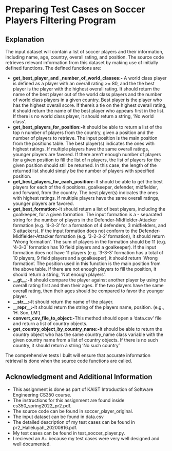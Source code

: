 <h1>Preparing Test Cases on Soccer Players Filtering Program</h1>

<h2>Explanation</h2>
<p>The input dataset will contain a list of soccer players and their information, including name, age, country, overall rating, and position. The
source code retrieves relevant information from this dataset by making use of initially defined functions. The defined functions are:</p>
<ul>
  <li><strong>get_best_player_and _number_of_world_classes:-</strong> A world class player is defined as a player with an overall rating >= 80, and the the best player is the player with the highest overall rating. It should return the name of the best player out of the world class players and the number of world class players in a given country. Best player is the player who has the highest overall score. If there’s a tie on the highest overall rating, it should return the name of the best player who appears first in the list. If there is no world class player, it should return a string, ‘No world class’.</li>
     <li><strong>get_best_players_for_position:-</strong>It should be able to return a list of the top n number of players from the country, given a position and the number of players to retrieve. The input position is the main position from the positions table. The best player(s) indicates the ones with highest ratings. If multiple players have the same overall ratings, younger players are favored. If there aren’t enough number of players for a given position to fill the list of n players, the list of players for the given position should still be returned. In this case, the length of the returned list should simply be the number of players with specified position.</li>
   <li><strong>get_best_players_for_each_position:-</strong>It should be able to get the best players for each of the 4 positions, goalkeeper, defender, midfielder, and forward, from the country. The best player(s) indicates the ones with highest ratings. If multiple players have the same overall ratings, younger players are favored.</li>
   <li><strong>get_best_formation:-</strong>It should return a list of best players, including the goalkeeper, for a given formation. The input formation is a - separated string for the number of players in the Defender-Midfielder-Attacker formation (e.g. ‘4-3-3’ for a formation of 4 defenders, 3 midfielders, and 3 attackers). If the input formation does not conform to the Defender-Midfielder-Attacker formation (e.g. ‘3-2-3-2’ formation), it should return ‘Wrong formation’. The sum of players in the formation should be 11 (e.g. ‘4-3-3’ formation has 10 field players and a goalkeeper). If the input formation does not have 11 players (e.g. ‘3-3-3’ formation has a total of 10 players, 9 field players and a goalkeeper), it should return ‘Wrong formation’. The position used in this function is the main position from the above table. If there are not enough players to fill the position, it should return a string, ‘Not enough players’.</li>
  <li><strong>__gt__:-</strong>It should compare the player against another player by using the overall rating first and then their ages. If the two players have the same overall rating, then their ages should be compared to favor the younger player.</li>
  <li><strong>__str__:-</strong>It should return the name of the player.</li>
   <li><strong>__repr__:-</strong>It should return the string of the players name, position. (e.g., ‘H. Son, LM’).</li>
   <li><strong>convert_csv_file_to_object:-</strong>This method should open a ‘data.csv’ file and return a list of country objects.</li>
   <li><strong>get_country_object_by_country_name:-</strong>It should be able to return the country object who has the same country_name class variable with the given country name from a list of country objects. If there is no such country, it should return a string ‘No such country’</li>

  
</ul>
<p> The comprehensive tests I built will ensure that accurate information retrieval is done when the source code functions are called.</p>


<h2>Acknowledgment and Additional Information</h2>
 
<ul>
  <li>This assignment is done as part of KAIST Introduction of Software Engineering CS350 course.</li>
  <li>The instructions for this assignment are found inside cs350_spring2022_pr2.pdf.</li>
  <li>The source code can be found in soccer_player_original.</li>
  <li>The input dataset can be found in data.csv</li>
  <li>The detailed description of my test cases can be found in pr2_Halleluyah_20200816.pdf.</li>
  <li>My test cases can be found in test_soccer_player.py.</li>
  <li>I recieved an A+ because my test cases were very well designed and well documented.</li>
</ul>
